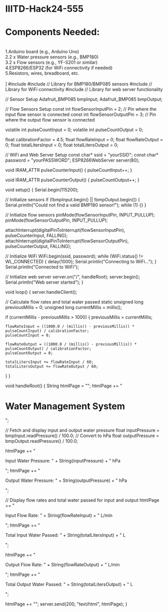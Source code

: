 # IIITD-Hack24-555<br>
<h1>Components Needed:</h1><br>
1.Arduino board (e.g., Arduino Uno)<br>
2.2 x Water pressure sensors (e.g., BMP180)<br>
3.2 x Flow sensors (e.g., YF-S201 or similar)<br>
4.ESP8266/ESP32 (for WiFi connectivity if needed)<br>
5.Resistors, wires, breadboard, etc.<br>
<br>]
#include <Wire.h>
#include <Adafruit_BMP085.h>  // Library for BMP180/BMP085 sensors
#include <ESP8266WiFi.h>      // Library for WiFi connectivity
#include <ESP8266WebServer.h> // Library for web server functionality

// Sensor Setup
Adafruit_BMP085 bmpInput;
Adafruit_BMP085 bmpOutput;

// Flow Sensors Setup
const int flowSensorInputPin = 2; // Pin where the input flow sensor is connected
const int flowSensorOutputPin = 3; // Pin where the output flow sensor is connected

volatile int pulseCountInput = 0;
volatile int pulseCountOutput = 0;

float calibrationFactor = 4.5;
float flowRateInput = 0;
float flowRateOutput = 0;
float totalLitersInput = 0;
float totalLitersOutput = 0;

// WiFi and Web Server Setup
const char* ssid = "yourSSID";
const char* password = "yourPASSWORD";
ESP8266WebServer server(80);

void IRAM_ATTR pulseCounterInput() {
  pulseCountInput++;
}

void IRAM_ATTR pulseCounterOutput() {
  pulseCountOutput++;
}

void setup() {
  Serial.begin(115200);

  // Initialize sensors
  if (!bmpInput.begin() || !bmpOutput.begin()) {
    Serial.println("Could not find a valid BMP180 sensor!");
    while (1) {}
  }

  // Initialize flow sensors
  pinMode(flowSensorInputPin, INPUT_PULLUP);
  pinMode(flowSensorOutputPin, INPUT_PULLUP);

  attachInterrupt(digitalPinToInterrupt(flowSensorInputPin), pulseCounterInput, FALLING);
  attachInterrupt(digitalPinToInterrupt(flowSensorOutputPin), pulseCounterOutput, FALLING);

  // Initialize WiFi
  WiFi.begin(ssid, password);
  while (WiFi.status() != WL_CONNECTED) {
    delay(1000);
    Serial.println("Connecting to WiFi...");
  }
  Serial.println("Connected to WiFi");

  // Initialize web server
  server.on("/", handleRoot);
  server.begin();
  Serial.println("Web server started");
}

void loop() {
  server.handleClient();

  // Calculate flow rates and total water passed
  static unsigned long previousMillis = 0;
  unsigned long currentMillis = millis();
  
  if (currentMillis - previousMillis > 1000) {
    previousMillis = currentMillis;
    
    flowRateInput = ((1000.0 / (millis() - previousMillis)) * pulseCountInput) / calibrationFactor;
    pulseCountInput = 0;
    
    flowRateOutput = ((1000.0 / (millis() - previousMillis)) * pulseCountOutput) / calibrationFactor;
    pulseCountOutput = 0;

    totalLitersInput += flowRateInput / 60;
    totalLitersOutput += flowRateOutput / 60;
  }
}

void handleRoot() {
  String htmlPage = "<html><body>";
  htmlPage += "<h1>Water Management System</h1>";
  
  // Fetch and display input and output water pressure
  float inputPressure = bmpInput.readPressure() / 100.0; // Convert to hPa
  float outputPressure = bmpOutput.readPressure() / 100.0;
  
  htmlPage += "<p>Input Water Pressure: " + String(inputPressure) + " hPa</p>";
  htmlPage += "<p>Output Water Pressure: " + String(outputPressure) + " hPa</p>";
  
  // Display flow rates and total water passed for input and output
  htmlPage += "<p>Input Flow Rate: " + String(flowRateInput) + " L/min</p>";
  htmlPage += "<p>Total Input Water Passed: " + String(totalLitersInput) + " L</p>";

  htmlPage += "<p>Output Flow Rate: " + String(flowRateOutput) + " L/min</p>";
  htmlPage += "<p>Total Output Water Passed: " + String(totalLitersOutput) + " L</p>";
  
  htmlPage += "</body></html>";
  server.send(200, "text/html", htmlPage);
}
